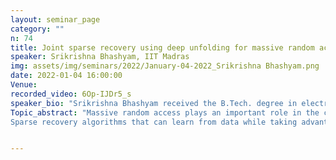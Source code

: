 ```yaml
---
layout: seminar_page
category: ""
n: 74
title: Joint sparse recovery using deep unfolding for massive random access
speaker: Srikrishna Bhashyam, IIT Madras
img: assets/img/seminars/2022/January-04-2022_Srikrishna Bhashyam.png
date: 2022-01-04 16:00:00 
Venue: 
recorded_video: 6Op-IJDr5_s
speaker_bio: "Srikrishna Bhashyam received the B.Tech. degree in electronics and communication engineering from IIT Madras, India, in 1996, and the M.S. and Ph.D. degrees in electrical and computer engineering from Rice University, Houston, TX, USA, in 1998 and 2001, respectively. He was a Senior Engineer with Qualcomm, Inc., Campbell, CA, USA, from 2001 to 2003, where he was involved in wideband code division multiple access modem design. Since 2003, he has been with IIT Madras. He is currently a Professor with the Department of Electrical Engineering. His research interests include communication and information theory, statistical signal processing, and wireless networks. He served as an Editor for the IEEE Transactions on Wireless Communications from 2009 to 2014. He has been an Editor of the IEEE Transactions on Communications since 2017."
Topic_abstract: "Massive random access plays an important role in the context of Internet-of-Things (IoT) and machine-type-communications (MTC). In massive random access, a cellular base station (BS) needs to connect to many sporadically active devices. Sparse recovery algorithms are effective for detecting user activity and channel estimation in massive random access. The joint activity detection and channel estimation problem at a multi-antenna BS can be formulated as a joint sparse recovery problem or a multiple-measurement-vector (MMV) sparse recovery problem. Over the past decade, several algorithms have been developed for joint sparse recovery. These model-based algorithms can be broadly seen to be variants of Iterative Soft Thresholding Algorithm (ISTA), Approximate Message Passing (AMP), and the Alternating Direction Method of Multipliers (ADMM) method. 
Sparse recovery algorithms that can learn from data while taking advantage of model-based signal processing have been recently developed based on deep unfolding, algorithm unrolling, or, more generally, model-based deep learning. We propose one such learning-based joint sparse recovery method for the multiple measurement vector (MMV) problem using deep unfolding. We unfold an iterative alternating direction method of multipliers (ADM) algorithm for MMV joint sparse recovery algorithm into a trainable deep network. This ADM algorithm is first obtained by modifying the squared error penalty function of an existing ADM algorithm to a back-projected squared error penalty function. Numerical results show that the proposed methods can reduce the preamble requirement significantly. "


---
```


